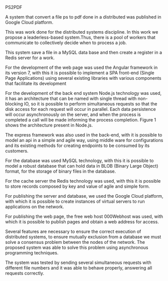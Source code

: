 PS2PDF

A system that convert a file ps to pdf done in a distributed was published in Google Cloud platform.

This was work done for the distributed systems discipline. In this work we propose a leaderless-based system.Thus, there is a pool of workers that communicate to collectively decide when to process a job.

This system save a file in a MySQL data base and then create a register in a Redis server for a work. 

For the development of the web page was used the Angular framework in
its version 7, with this it is possible to implement a SPA front-end (Single
Page Applications) using several existing libraries with various components
that facilitate its development

For the development of the back end system Node.js technology was used,
it has an architecture that can be named with single thread with non-blocking
IO, so it is possible to perform simultaneous requests so that the disk access
for each request will occur in parallel. Each data persistence will occur
asynchronously on the server, and when the process is completed a call will
be made informing the process completion. Figure 1 shows the architecture
present in Node.js.

The express framework was also used in the back-end, with it is possible
to model an api in a simple and agile way, using middle ware for configurations and its existing methods for creating endpoints to be consumed by its customers.

For the database was used MySQL technology, with this it is possible to
model a robust database that can hold data in BLOB (Binary Large Object)
format, for the storage of binary files in the database.

For the cache server the Redis technology was used, with this it is possible
to store records composed by key and value of agile and simple form.

For publishing the server and database, we used the Google Cloud platform, with which it is possible to create instances of virtual servers to run applications on the network.

For publishing the web page, the free web host 000Webhost was used, with
which it is possible to publish pages and obtain a web address for access.

Several features are necessary to ensure the correct execution of distributed systems, to ensure mutually exclusion from a database we must solve a consensus problem between the nodes of the network. The proposed system was able to solve this problem using asynchronous programming techniques.

The system was tested by sending several simultaneous requests with different file numbers and it was able to behave properly, answering all requests
correctly.
